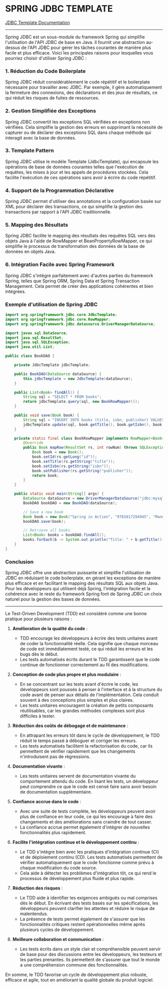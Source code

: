 # SPRING JDBC TEMPLATE

[JDBC Template Documentation](https://docs.spring.io/spring-framework/docs/2.0.x/reference/jdbc.html)

---

Spring JDBC est un sous-module du framework Spring qui simplifie l'utilisation de l'API JDBC de base en Java. Il fournit une abstraction au-dessus de l'API JDBC pour gérer les tâches courantes de manière plus facile et plus efficace. Voici les principales raisons pour lesquelles vous pourriez choisir d'utiliser Spring JDBC :

### 1. **Réduction du Code Boilerplate**

Spring JDBC réduit considérablement le code répétitif et le boilerplate nécessaire pour travailler avec JDBC. Par exemple, il gère automatiquement la fermeture des connexions, des déclarations et des jeux de résultats, ce qui réduit les risques de fuites de ressources.

### 2. **Gestion Simplifiée des Exceptions**

Spring JDBC convertit les exceptions SQL vérifiées en exceptions non vérifiées. Cela simplifie la gestion des erreurs en supprimant la nécessité de capturer ou de déclarer des exceptions SQL dans chaque méthode qui interagit avec la base de données.

### 3. **Template Pattern**

Spring JDBC utilise le modèle Template (JdbcTemplate), qui encapsule les opérations de base de données courantes telles que l'exécution de requêtes, les mises à jour et les appels de procédures stockées. Cela facilite l'exécution de ces opérations sans avoir à écrire du code répétitif.

### 4. **Support de la Programmation Déclarative**

Spring JDBC permet d'utiliser des annotations et la configuration basée sur XML pour déclarer des transactions, ce qui simplifie la gestion des transactions par rapport à l'API JDBC traditionnelle.

### 5. **Mapping des Résultats**

Spring JDBC facilite le mapping des résultats des requêtes SQL vers des objets Java à l'aide de RowMapper et BeanPropertyRowMapper, ce qui simplifie le processus de transformation des données de la base de données en objets Java.

### 6. **Intégration Facile avec Spring Framework**

Spring JDBC s'intègre parfaitement avec d'autres parties du framework Spring, telles que Spring ORM, Spring Data et Spring Transaction Management. Cela permet de créer des applications cohérentes et bien intégrées.

### Exemple d'utilisation de Spring JDBC

```java
import org.springframework.jdbc.core.JdbcTemplate;
import org.springframework.jdbc.core.RowMapper;
import org.springframework.jdbc.datasource.DriverManagerDataSource;

import javax.sql.DataSource;
import java.sql.ResultSet;
import java.sql.SQLException;
import java.util.List;

public class BookDAO {

    private JdbcTemplate jdbcTemplate;

    public BookDAO(DataSource dataSource) {
        this.jdbcTemplate = new JdbcTemplate(dataSource);
    }

    public List<Book> findAll() {
        String sql = "SELECT * FROM books";
        return jdbcTemplate.query(sql, new BookRowMapper());
    }

    public void save(Book book) {
        String sql = "INSERT INTO books (title, isbn, publisher) VALUES (?, ?, ?)";
        jdbcTemplate.update(sql, book.getTitle(), book.getIsbn(), book.getPublisher());
    }

    private static final class BookRowMapper implements RowMapper<Book> {
        @Override
        public Book mapRow(ResultSet rs, int rowNum) throws SQLException {
            Book book = new Book();
            book.setId(rs.getLong("id"));
            book.setTitle(rs.getString("title"));
            book.setIsbn(rs.getString("isbn"));
            book.setPublisher(rs.getString("publisher"));
            return book;
        }
    }

    public static void main(String[] args) {
        DataSource dataSource = new DriverManagerDataSource("jdbc:mysql://localhost:3306/mydatabase", "root", "password");
        BookDAO bookDAO = new BookDAO(dataSource);

        // Save a new book
        Book book = new Book("Spring in Action", "9781617294945", "Manning");
        bookDAO.save(book);

        // Retrieve all books
        List<Book> books = bookDAO.findAll();
        books.forEach(b -> System.out.println("Title: " + b.getTitle()));
    }
}
```

### Conclusion

Spring JDBC offre une abstraction puissante et simplifie l'utilisation de JDBC en réduisant le code boilerplate, en gérant les exceptions de manière plus efficace et en facilitant le mapping des résultats SQL aux objets Java. Pour les développeurs qui utilisent déjà Spring, l'intégration facile et la cohérence avec le reste du framework Spring font de Spring JDBC un choix naturel pour la gestion des bases de données.

---

Le Test-Driven Development (TDD) est considéré comme une bonne pratique pour plusieurs raisons :

1. **Amélioration de la qualité du code** :
    - TDD encourage les développeurs à écrire des tests unitaires avant de coder la fonctionnalité réelle. Cela signifie que chaque morceau de code est immédiatement testé, ce qui réduit les erreurs et les bugs dès le début.
    - Les tests automatisés écrits durant le TDD garantissent que le code continue de fonctionner correctement au fil des modifications.

2. **Conception de code plus propre et plus modulaire** :
    - En se concentrant sur les tests avant d'écrire le code, les développeurs sont poussés à penser à l'interface et à la structure du code avant de penser aux détails de l'implémentation. Cela conduit souvent à des conceptions plus simples et plus claires.
    - Les tests unitaires encouragent la création de petits composants réutilisables, car les grandes méthodes complexes sont plus difficiles à tester.

3. **Réduction des coûts de débogage et de maintenance** :
    - En attrapant les erreurs tôt dans le cycle de développement, le TDD réduit le temps passé à déboguer et corriger les erreurs.
    - Les tests automatisés facilitent la refactorisation du code, car ils permettent de vérifier rapidement que les changements n'introduisent pas de régressions.

4. **Documentation vivante** :
    - Les tests unitaires servent de documentation vivante du comportement attendu du code. En lisant les tests, un développeur peut comprendre ce que le code est censé faire sans avoir besoin de documentation supplémentaire.

5. **Confiance accrue dans le code** :
    - Avec une suite de tests complète, les développeurs peuvent avoir plus de confiance en leur code, ce qui les encourage à faire des changements et des améliorations sans craindre de tout casser.
    - La confiance accrue permet également d'intégrer de nouvelles fonctionnalités plus rapidement.

6. **Facilite l'intégration continue et le développement continu** :
    - Le TDD s'intègre bien avec les pratiques d'intégration continue (CI) et de déploiement continu (CD). Les tests automatisés permettent de vérifier automatiquement que le code fonctionne comme prévu à chaque modification du code source.
    - Cela aide à détecter les problèmes d'intégration tôt, ce qui rend le processus de développement plus fluide et plus rapide.

7. **Réduction des risques** :
    - Le TDD aide à identifier les exigences ambiguës ou mal comprises dès le début. En écrivant des tests basés sur les spécifications, les développeurs peuvent clarifier les attentes et réduire le risque de malentendus.
    - La présence de tests permet également de s'assurer que les fonctionnalités critiques restent opérationnelles même après plusieurs cycles de développement.

8. **Meilleure collaboration et communication** :
    - Les tests écrits dans un style clair et compréhensible peuvent servir de base pour des discussions entre les développeurs, les testeurs et les parties prenantes. Ils permettent de s'assurer que tout le monde a une compréhension commune des fonctionnalités.

En somme, le TDD favorise un cycle de développement plus robuste, efficace et agile, tout en améliorant la qualité globale du produit logiciel.